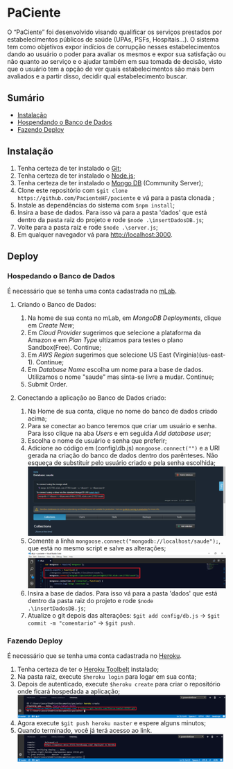 # PaCiente
O “PaCiente” foi desenvolvido visando qualificar os serviços prestados por estabelecimentos públicos de saúde (UPAs, PSFs, Hospitais...). 
O sistema tem como objetivos expor indícios de corrupção nesses estabelecimentos dando ao usuário o poder para avaliar os mesmos e expor sua satisfação ou não quanto ao serviço e o ajudar também em sua tomada de decisão, visto que o usuário tem a opção de ver quais estabelecimentos são mais bem avaliados e a partir disso, decidir qual estabelecimento buscar.

## Sumário

- [Instalação](#instalação)
- [Hospendando o Banco de Dados](#hospedando-o-banco-de-dados)
- [Fazendo Deploy](#fazendo-deploy)

## Instalação

1. Tenha certeza de ter instalado o [Git](https://git-scm.com/downloads);
2. Tenha certeza de ter instalado o [Node.js](https://nodejs.org/en/download/);
3. Tenha certeza de ter instalado o [Mongo DB](https://www.mongodb.com/download-center#community) (Community Server);
4. Clone este repositório com `$git clone https://github.com/PacienteHF/paciente` e vá para a pasta clonada ;
5. Instale as dependências do sistema com `$npm install`;
6. Insira a base de dados. Para isso vá para a pasta 'dados' que está dentro da pasta raiz do projeto e rode `$node .\insertDadosDB.js`;
7. Volte para a pasta raiz e rode `$node .\server.js`;
8. Em qualquer navegador vá para [http://localhost:3000](http://localhost:3000/).

## Deploy

### Hospedando o Banco de Dados
É necessário que se tenha uma conta cadastrada no [mLab](https://mlab.com/).

1. Criando o Banco de Dados:
    1. Na home de sua conta no mLab, em *MongoDB Deployments*, clique em *Create New*;
    2. Em *Cloud Provider* sugerimos que selecione a plataforma da Amazon e em *Plan Type* ultizamos para testes o plano Sandbox(Free).     Continue;
    3. Em *AWS Region* sugerimos que selecione US East (Virginia)(us-east-1). Continue;
    4. Em *Database Name* escolha um nome para a base de dados. Utilizamos o nome "saude" mas sinta-se livre a mudar. Continue;
    5. Submit Order.

2. Conectando a aplicação ao Banco de Dados criado:
    1. Na Home de sua conta, clique no nome do banco de dados criado acima;
    2. Para se conectar ao banco teremos que criar um usuário e senha. Para isso clique na aba *Users* e em seguida *Add database user*;
    3. Escolha o nome de usuário e senha que preferir;
    4. Adicione ao código em (config\db.js) `mongoose.connect("")` e a URI gerada na criação do banco de dados dentro dos parênteses.       Não esqueça de substituir <dbuser> pelo usuário criado e <dbpassword> pela senha escolhida;
    ![uri screenshot](screenshots/mlab.png)
    5. Comente a linha `mongoose.connect("mongodb://localhost/saude");`, que está no mesmo script e salve as alterações;
    ![mongoose screenshot](screenshots/mongoose.png)
    6. Insira a base de dados. Para isso vá para a pasta 'dados' que está dentro da pasta raiz do projeto e rode `$node         .\insertDadosDB.js`;
    7. Atualize o git depois das alterações: `$git add config/db.js` -> `$git commit -m "comentario"` -> `$git push`.

### Fazendo Deploy
É necessário que se tenha uma conta cadastrada no [Heroku](https://www.heroku.com/).

1. Tenha certeza de ter o [Heroku Toolbelt](https://devcenter.heroku.com/articles/heroku-cli) instalado;
2. Na pasta raiz, execute `$heroku login` para logar em sua conta;
3. Depois de autenticado, execute `$heroku create` para criar o repositório onde ficará hospedada a aplicação;
![create screenshot](screenshots/create.png)
4. Agora execute `$git push heroku master` e espere alguns minutos;
5. Quando terminado, você já terá acesso ao link. 
![link screenshot](screenshots/link.png)
